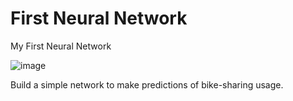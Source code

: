 # First Neural Network
My First Neural Network

![image](https://d125fmws0bore1.cloudfront.net/assets/pages/ndop/nd101/project-01@2x-2ba15ad039edd547ad3d0d65b78422d18690a99efbc21869296d2a9bccd95a72.jpg)

Build a simple network to make predictions of bike-sharing usage.
